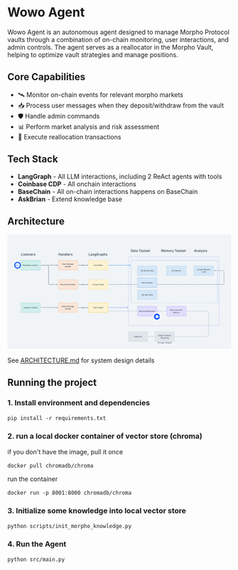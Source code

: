 # Wowo Agent 

Wowo Agent is an autonomous agent designed to manage Morpho Protocol vaults through a combination of on-chain monitoring, user interactions, and admin controls. The agent serves as a reallocator in the Morpho Vault, helping to optimize vault strategies and manage positions.

## Core Capabilities

- 🛰️ Monitor on-chain events for relevant morpho markets
- 📥 Process user messages when they deposit/withdraw from the vault
- 🛡️ Handle admin commands
- 📊 Perform market analysis and risk assessment
- 🚀 Execute reallocation transactions

## Tech Stack

- **LangGraph** - All LLM interactions, including 2 ReAct agents with tools
- **Coinbase CDP** - All onchain interactions
- **BaseChain** - All on-chain interactions happens on BaseChain
- **AskBrian** - Extend knowledge base

## Architecture

![](./docs/architecture.png)

See [ARCHITECTURE.md](ARCHITECTURE.md) for system design details

## Running the project

### 1. Install environment and dependencies

```
pip install -r requirements.txt
```

### 2. run a local docker container of vector store (chroma)

if you don't have the image, pull it once
```
docker pull chromadb/chroma
```

run the container
```
docker run -p 8001:8000 chromadb/chroma
```

### 3. Initialize some knowledge into local vector store

```
python scripts/init_morpho_knowledge.py
```

### 4. Run the Agent

```
python src/main.py
```

